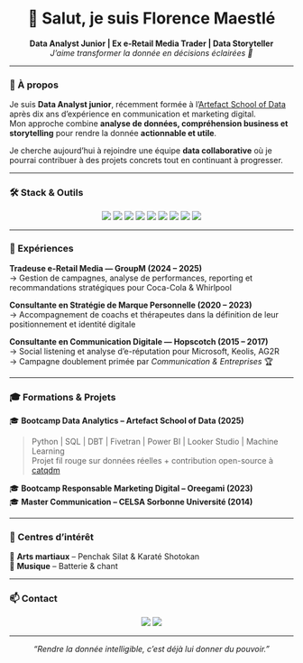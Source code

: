 <h1 align="center">👋 Salut, je suis Florence Maestlé</h1>

<p align="center">
  <b>Data Analyst Junior | Ex e-Retail Media Trader | Data Storyteller</b><br>
  <i>J’aime transformer la donnée en décisions éclairées 🌱</i>
</p>

---

### 🧭 À propos

Je suis **Data Analyst junior**, récemment formée à l’<a href="https://schoolofdata.artefact.com/">Artefact School of Data</a> après dix ans d’expérience en communication et marketing digital.  
Mon approche combine **analyse de données, compréhension business et storytelling** pour rendre la donnée **actionnable et utile**.  

Je cherche aujourd’hui à rejoindre une équipe **data collaborative** où je pourrai contribuer à des projets concrets tout en continuant à progresser.

---

### 🛠️ Stack & Outils

<p align="center">
  <img src="https://img.shields.io/badge/Python-3776AB?style=flat-square&logo=python&logoColor=white"/>
  <img src="https://img.shields.io/badge/SQL-316192?style=flat-square&logo=postgresql&logoColor=white"/>
  <img src="https://img.shields.io/badge/BigQuery-669DF6?style=flat-square&logo=googlecloud&logoColor=white"/>
  <img src="https://img.shields.io/badge/Power%20BI-F2C811?style=flat-square&logo=powerbi&logoColor=black"/>
  <img src="https://img.shields.io/badge/Looker%20Studio-4285F4?style=flat-square&logo=looker&logoColor=white"/>
  <img src="https://img.shields.io/badge/DBT-FD5433?style=flat-square&logo=dbt&logoColor=white"/>
  <img src="https://img.shields.io/badge/Fivetran-0045B6?style=flat-square&logo=fivetran&logoColor=white"/>
  <img src="https://img.shields.io/badge/Zapier-FF4A00?style=flat-square&logo=zapier&logoColor=white"/>
  <img src="https://img.shields.io/badge/Dataiku-1B75BC?style=flat-square&logo=dataiku&logoColor=white"/>
</p>

---

### 💼 Expériences

**Tradeuse e-Retail Media — GroupM (2024 – 2025)**  
→ Gestion de campagnes, analyse de performances, reporting et recommandations stratégiques pour Coca-Cola & Whirlpool

**Consultante en Stratégie de Marque Personnelle (2020 – 2023)**  
→ Accompagnement de coachs et thérapeutes dans la définition de leur positionnement et identité digitale

**Consultante en Communication Digitale — Hopscotch (2015 – 2017)**  
→ Social listening et analyse d’e-réputation pour Microsoft, Keolis, AG2R <br>
→ Campagne doublement primée par *Communication & Entreprises* 🏆  

---

### 🎓 Formations & Projets

🎓 **Bootcamp Data Analytics – Artefact School of Data (2025)**  
> Python | SQL | DBT | Fivetran | Power BI | Looker Studio | Machine Learning  
> Projet fil rouge sur données réelles + contribution open-source à [catqdm](https://github.com/aloys-bernard-artefact/catqdm)

🎓 **Bootcamp Responsable Marketing Digital – Oreegami (2023)**  
🎓 **Master Communication – CELSA Sorbonne Université (2014)**

---

### 🎨 Centres d’intérêt

🥋 **Arts martiaux** – Penchak Silat & Karaté Shotokan <br>
🥁 **Musique** – Batterie & chant

---

### 📫 Contact

<p align="center">
  <a href="https://www.linkedin.com/in/florencemaestle"><img src="https://img.shields.io/badge/LinkedIn-0077B5?style=flat&logo=linkedin&logoColor=white"/></a>
  <a href="https://github.com/fmaestle"><img src="https://img.shields.io/badge/GitHub-181717?style=flat&logo=github&logoColor=white"/></a>
</p>

---

<p align="center"><i>“Rendre la donnée intelligible, c’est déjà lui donner du pouvoir.”</i></p>
